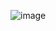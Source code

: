 ![image](https://github.com/ilrexho2011/Project-EULER-Possible-Solutions-Problems-201_to_300/assets/61479363/93ced0f1-fb78-4432-beaf-b857fcd8a762)

